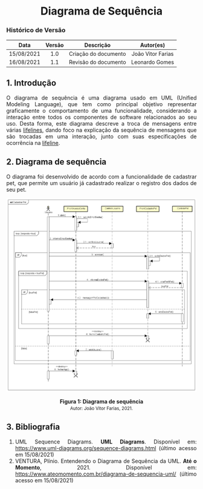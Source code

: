 # <center> Diagrama de Sequência

### Histórico de Versão

|    Data    | Versão |      Descrição       |     Autor(es)     |
| :--------: | :----: | :------------------: | :---------------: |
| 15/08/2021 |  1.0   | Criação do documento | João Vitor Farias |
| 16/08/2021 |  1.1   | Revisão do documento | Leonardo Gomes |

<div align="justify">

## 1. Introdução

O diagrama de sequência é uma diagrama usado em UML (Unified Modeling Language), que tem como principal objetivo representar graficamente o comportamento de uma funcionalidade, considerando a interação entre todos os componentes de software relacionados ao seu uso. Desta forma, este diagrama descreve a troca de mensagens entre várias [lifelines](https://www.uml-diagrams.org/sequence-diagrams.html#lifeline), dando foco na explicação da sequência de mensagens que são trocadas em uma interação, junto com suas especificações de ocorrência na [lifeline](https://www.uml-diagrams.org/sequence-diagrams.html#lifeline).

## 2. Diagrama de sequência

O diagrama foi desenvolvido de acordo com a funcionalidade de cadastrar pet, que permite um usuário já cadastrado realizar o registro dos dados de seu pet.

<p align='center'>
    <img src='https://raw.githubusercontent.com/UnBArqDsw2021-1/2021.1_G01_Animalesco_docs/main/docs/assets/pages/sequence-diagram/sequence-diagram.png'>
    <figcaption align='center'>
        <b>Figura 1: Diagrama de sequência</b>
        <br>
        <small>Autor: João Vitor Farias, 2021.</small>
    </figcaption>
</p>

## 3. Bibliografia

1. UML Sequence Diagrams. **UML Diagrams**. Disponível em: https://www.uml-diagrams.org/sequence-diagrams.html (último acesso em 15/08/2021)
2. VENTURA, Plínio. Entendendo o Diagrama de Sequência da UML. **Até o Momento**, 2021. Disponível em: https://www.ateomomento.com.br/diagrama-de-sequencia-uml/ (último acesso em 15/08/2021)

<div>
